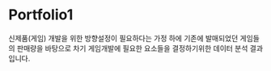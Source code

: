 # Portfolio1

신제품(게임) 개발을 위한 방향설정이 필요하다는 가정 하에
기존에 발매되었던 게임들의 판매량을 바탕으로 
차기 게임개발에 필요한 요소들을 결정하기위한 데이터 분석 결과입니다.
